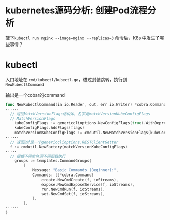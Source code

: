 # kubernetes源码分析: 创建Pod流程分析

敲下`kubectl run nginx --image=nginx --replicas=3` 命令后，K8s 中发生了哪些事情？

# kubectl

入口地址在 `cmd/kubectl/kubectl.go`，进过封装跳转，执行到 `NewKubectlCommand`

输出是一个cobar的command

```go
func NewKubectlCommand(in io.Reader, out, err io.Writer) *cobra.Command {
······
  // 返回MatchVersionFlags结构体，名字是matchVersionKubeConfigFlags
  // MatchVersionFlags
	kubeConfigFlags := genericclioptions.NewConfigFlags(true).WithDeprecatedPasswordFlag()
	kubeConfigFlags.AddFlags(flags)
	matchVersionKubeConfigFlags := cmdutil.NewMatchVersionFlags(kubeConfigFlags)
······  
  // 返回的f是一个genericclioptions.RESTClientGetter
  f := cmdutil.NewFactory(matchVersionKubeConfigFlags)
·····
  // 根据不同命令调不同函数执行
	groups := templates.CommandGroups{
		{
			Message: "Basic Commands (Beginner):",
			Commands: []*cobra.Command{
				create.NewCmdCreate(f, ioStreams),
				expose.NewCmdExposeService(f, ioStreams),
				run.NewCmdRun(f, ioStreams),
				set.NewCmdSet(f, ioStreams),
			},
		}, 
······    
}
```







